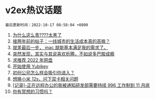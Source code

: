 # v2ex热议话题

`最后更新时间：2022-10-17 08:58:04 +0800`

1. [为什么这么贵????太黑了](https://www.v2ex.com/t/887277)
1. [接两年前的帖子：一线城市的生活成本真的高嘛？](https://www.v2ex.com/t/887248)
1. [就差最后一步， mac 就能基本满足我的需求了。](https://www.v2ex.com/t/887305)
1. [突然发现，其实与其说喜欢折腾，不如说多巴胺成瘾](https://www.v2ex.com/t/887301)
1. [求推荐 2022 年网盘](https://www.v2ex.com/t/887297)
1. [开始使用 Yubikey](https://www.v2ex.com/t/887251)
1. [初创公司怎么样会吸引你进入？](https://www.v2ex.com/t/887365)
1. [想换小米 12s，问下双卡相关问题](https://www.v2ex.com/t/887262)
1. [[记录]-正在远程办公的我被通知研发部需要持续 996 工作制到 11 月底](https://www.v2ex.com/t/887312)
1. [你有冥想的习惯吗？](https://www.v2ex.com/t/887249)

